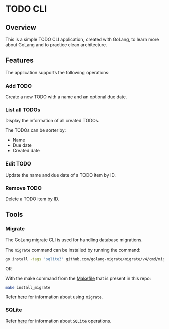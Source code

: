 # TODO CLI

## Overview

This is a simple TODO CLI application, created with GoLang, to learn more about GoLang and to practice clean architecture.

## Features

The application supports the following operations:

### Add TODO

Create a new TODO with a name and an optional due date.

### List all TODOs

Display the information of all created TODOs.

The TODOs can be sorter by:

- Name
- Due date
- Created date

### Edit TODO

Update the name and due date of a TODO item by ID.

### Remove TODO

Delete a TODO item by ID.

## Tools

### Migrate

The GoLang migrate CLI is used for handling database migrations.

The `migrate` command can be installed by running the command:

```bash
go install -tags 'sqlite3' github.com/golang-migrate/migrate/v4/cmd/migrate@latest
```

OR

With the make command from the [Makefile](https://github.com/rykeroc/todo-cli/blob/32af4e5f64ff0d9f18212635017d49a030856451/Makefile) that is present in this repo:

```bash
make install_migrate
```

Refer [here](https://github.com/golang-migrate/migrate) for information about using `migrate`.

### SQLite

Refer [here](https://www.sqlitetutorial.net/what-is-sqlite/) for information about `SQLite` operations.